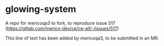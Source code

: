 # glowing-system
A repo for mericoqa3 to fork, to reproduce issue 517 (https://gitlab.com/merico-dev/ce/ce-all/-/issues/517)

This line of text has been added by mericoqa3, to be submitted in an MR.
